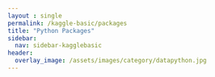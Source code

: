 ```yaml
---
layout : single
permalink: /kaggle-basic/packages
title: "Python Packages"
sidebar:
  nav: sidebar-kagglebasic
header:
  overlay_image: /assets/images/category/datapython.jpg
---
```

